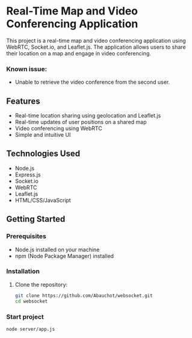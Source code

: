 # Real-Time Map and Video Conferencing Application

This project is a real-time map and video conferencing application using WebRTC, Socket.io, and Leaflet.js. The application allows users to share their location on a map and engage in video conferencing.

### Known issue: 
- Unable to retrieve the video conference from the second user.
## Features

- Real-time location sharing using geolocation and Leaflet.js
- Real-time updates of user positions on a shared map
- Video conferencing using WebRTC
- Simple and intuitive UI

## Technologies Used

- Node.js
- Express.js
- Socket.io
- WebRTC
- Leaflet.js
- HTML/CSS/JavaScript

## Getting Started

### Prerequisites

- Node.js installed on your machine
- npm (Node Package Manager) installed

### Installation

1. Clone the repository:
   ```bash
   git clone https://github.com/Abauchot/websocket.git
   cd websocket
   
### Start project
```bash
node server/app.js
